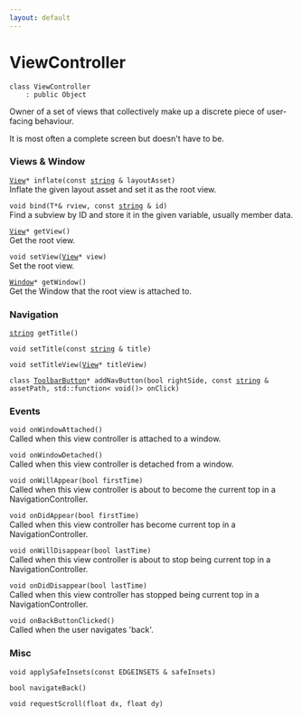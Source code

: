 ```yaml
---
layout: default
---
```


# ViewController

```
class ViewController
    : public Object
```


Owner of a set of views that collectively make up a discrete piece of user-facing behaviour.     

It is most often a complete screen but doesn't have to be.     
### Views & Window

[`View`](/ref/views/View)`* inflate(const `[`string`](/ref/base_group/string)` & layoutAsset)`<br>Inflate the given layout asset and set it as the root view.

`void bind(T*& rview, const `[`string`](/ref/base_group/string)` & id)`<br>Find a subview by ID and store it in the given variable, usually member data.

[`View`](/ref/views/View)`* getView()`<br>Get the root view.

`void setView(`[`View`](/ref/views/View)`* view)`<br>Set the root view.

[`Window`](/ref/views/Window)`* getWindow()`<br>Get the Window that the root view is attached to.


### Navigation

[`string`](/ref/base_group/string)` getTitle()`<br>

`void setTitle(const `[`string`](/ref/base_group/string)` & title)`<br>

`void setTitleView(`[`View`](/ref/views/View)`* titleView)`<br>

`class `[`ToolbarButton`](/ref/widgets/ToolbarButton)`* addNavButton(bool rightSide, const `[`string`](/ref/base_group/string)` & assetPath, std::function< void()> onClick)`<br>


### Events

`void onWindowAttached()`<br>Called when this view controller is attached to a window.

`void onWindowDetached()`<br>Called when this view controller is detached from a window.

`void onWillAppear(bool firstTime)`<br>Called when this view controller is about to become the current top in a NavigationController.

`void onDidAppear(bool firstTime)`<br>Called when this view controller has become current top in a NavigationController.

`void onWillDisappear(bool lastTime)`<br>Called when this view controller is about to stop being current top in a NavigationController.

`void onDidDisappear(bool lastTime)`<br>Called when this view controller has stopped being current top in a NavigationController.

`void onBackButtonClicked()`<br>Called when the user navigates 'back'.


### Misc

`void applySafeInsets(const EDGEINSETS & safeInsets)`<br>

`bool navigateBack()`<br>

`void requestScroll(float dx, float dy)`<br>


